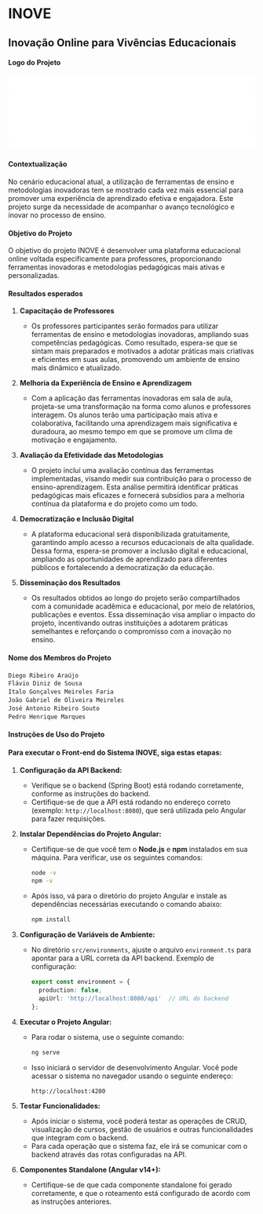 # INOVE

## Inovação Online para Vivências Educacionais

#### Logo do Projeto

![](src/assets/logowhite.png)

#### Contextualização

No cenário educacional atual, a utilização de ferramentas de ensino e metodologias inovadoras tem se mostrado cada vez mais essencial para promover uma experiência de aprendizado efetiva e engajadora. Este projeto surge da necessidade de acompanhar o avanço tecnológico e inovar no processo de ensino.

#### Objetivo do Projeto

O objetivo do projeto INOVE é desenvolver uma plataforma educacional online voltada especificamente para professores, proporcionando ferramentas inovadoras e metodologias pedagógicas mais ativas e personalizadas.

#### Resultados esperados

1. **Capacitação de Professores**  
   - Os professores participantes serão formados para utilizar ferramentas de ensino e metodologias inovadoras, ampliando suas competências pedagógicas. Como resultado, espera-se que se sintam mais preparados e motivados a adotar práticas mais criativas e eficientes em suas aulas, promovendo um ambiente de ensino mais dinâmico e atualizado.

2. **Melhoria da Experiência de Ensino e Aprendizagem**  
   - Com a aplicação das ferramentas inovadoras em sala de aula, projeta-se uma transformação na forma como alunos e professores interagem. Os alunos terão uma participação mais ativa e colaborativa, facilitando uma aprendizagem mais significativa e duradoura, ao mesmo tempo em que se promove um clima de motivação e engajamento.

3. **Avaliação da Efetividade das Metodologias**  
   - O projeto inclui uma avaliação contínua das ferramentas implementadas, visando medir sua contribuição para o processo de ensino-aprendizagem. Esta análise permitirá identificar práticas pedagógicas mais eficazes e fornecerá subsídios para a melhoria contínua da plataforma e do projeto como um todo.

4. **Democratização e Inclusão Digital**  
   - A plataforma educacional será disponibilizada gratuitamente, garantindo amplo acesso a recursos educacionais de alta qualidade. Dessa forma, espera-se promover a inclusão digital e educacional, ampliando as oportunidades de aprendizado para diferentes públicos e fortalecendo a democratização da educação.

5. **Disseminação dos Resultados**  
   - Os resultados obtidos ao longo do projeto serão compartilhados com a comunidade acadêmica e educacional, por meio de relatórios, publicações e eventos. Essa disseminação visa ampliar o impacto do projeto, incentivando outras instituições a adotarem práticas semelhantes e reforçando o compromisso com a inovação no ensino.

#### Nome dos Membros do Projeto

```bash
Diego Ribeiro Araújo
Flávio Diniz de Sousa
Italo Gonçalves Meireles Faria
João Gabriel de Oliveira Meireles
José Antonio Ribeiro Souto
Pedro Henrique Marques
```

#### Instruções de Uso do Projeto

#### Para executar o Front-end do Sistema INOVE, siga estas etapas:

1. **Configuração da API Backend:**

   - Verifique se o backend (Spring Boot) está rodando corretamente, conforme as instruções do backend.
   - Certifique-se de que a API está rodando no endereço correto (exemplo: `http://localhost:8080`), que será utilizada pelo Angular para fazer requisições.

2. **Instalar Dependências do Projeto Angular:**

   - Certifique-se de que você tem o **Node.js** e **npm** instalados em sua máquina. Para verificar, use os seguintes comandos:
     ```bash
     node -v
     npm -v
     ```

   - Após isso, vá para o diretório do projeto Angular e instale as dependências necessárias executando o comando abaixo:
     ```bash
     npm install
     ```

3. **Configuração de Variáveis de Ambiente:**

   - No diretório `src/environments`, ajuste o arquivo `environment.ts` para apontar para a URL correta da API backend. Exemplo de configuração:
     ```typescript
     export const environment = {
       production: false,
       apiUrl: 'http://localhost:8080/api'  // URL do backend
     };
     ```

4. **Executar o Projeto Angular:**

   - Para rodar o sistema, use o seguinte comando:
     ```bash
     ng serve
     ```

   - Isso iniciará o servidor de desenvolvimento Angular. Você pode acessar o sistema no navegador usando o seguinte endereço:
     ```
     http://localhost:4200
     ```

5. **Testar Funcionalidades:**

   - Após iniciar o sistema, você poderá testar as operações de CRUD, visualização de cursos, gestão de usuários e outras funcionalidades que integram com o backend.
   - Para cada operação que o sistema faz, ele irá se comunicar com o backend através das rotas configuradas na API.

6. **Componentes Standalone (Angular v14+):**

   - Certifique-se de que cada componente standalone foi gerado corretamente, e que o roteamento está configurado de acordo com as instruções anteriores.
